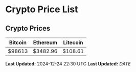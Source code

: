 # Crypto Price List

## Crypto Prices
| Bitcoin | Ethereum | Litecoin |
| ------- | -------- | -------- |
| $98613 | $3482.96 | $108.61 |
**Last Updated:** 2024-12-24 22:30 UTC
**Last Updated:** $DATE$
